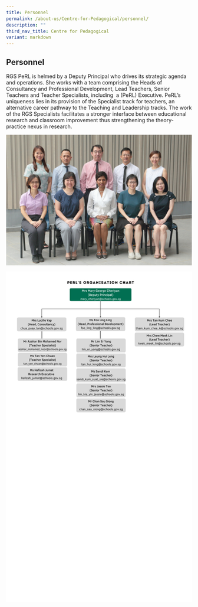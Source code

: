 ```yaml
---
title: Personnel
permalink: /about-us/Centre-for-Pedagogical/personnel/
description: ""
third_nav_title: Centre for Pedagogical
variant: markdown
---
```

## Personnel

RGS PeRL is helmed by a Deputy Principal who drives its strategic agenda and operations. She works with a team comprising the Heads of Consultancy and Professional Development, Lead Teachers, Senior Teachers and Teacher Specialists, including  a (PeRL) Executive. PeRL’s uniqueness lies in its provision of the Specialist track for teachers, an alternative career pathway to the Teaching and Leadership tracks. The work of the RGS Specialists facilitates a stronger interface between educational research and classroom improvement thus strengthening the theory-practice nexus in research.

![](/images/centre%20for%20pedagogical%20research%20_%20learning%20-%20edited.png)

![](/images/perlorgchart2.png)